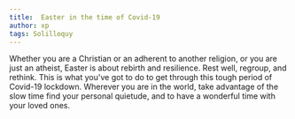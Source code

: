 ```yaml
---
title:  Easter in the time of Covid-19
author: xp
tags: Solilloquy
---
```

Whether you are a Christian or an adherent to another religion,
or you are just an atheist, Easter is about rebirth and resilience.
Rest well, regroup, and rethink. This is what you've got to do to get
through this tough period of Covid-19 lockdown. Wherever you
are in the world, take advantage of the slow time find your personal
quietude, and to have a wonderful time with your loved ones.
